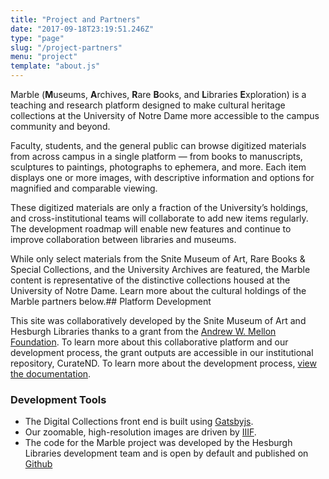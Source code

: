 ```yaml
---
title: "Project and Partners"
date: "2017-09-18T23:19:51.246Z"
type: "page"
slug: "/project-partners"
menu: "project"
template: "about.js"
---
```


Marble (<strong>M</strong>useums, <strong>A</strong>rchives, <strong>R</strong>are <strong>B</strong>ooks, and <strong>L</strong>ibraries <strong>E</strong>xploration) is a teaching and research platform designed to make cultural heritage collections at the University of Notre Dame more accessible to the campus community and beyond.

Faculty, students, and the general public can browse digitized materials from across campus in a single platform — from books to manuscripts, sculptures to paintings, photographs to ephemera, and more. Each item displays one or more images,  with  descriptive information and options for magnified and comparable viewing.  

These digitized materials are only a fraction of the University’s holdings, and cross-institutional teams will collaborate to add new items regularly.  The development roadmap will enable new features and continue to improve collaboration between libraries and museums.

While only select materials from the Snite Museum of Art, Rare Books & Special Collections, and the University Archives are featured, the Marble content is representative of the distinctive collections housed at the University of Notre Dame. Learn more about the cultural holdings of the  Marble partners below.## Platform Development

This site was collaboratively developed by the Snite Museum of Art and Hesburgh Libraries thanks to a grant from the [Andrew W. Mellon Foundation](https://mellon.org). To learn more about this collaborative platform and our development process, the grant outputs are accessible in our institutional repository, CurateND.  To learn more about the development process, [view the documentation](https://osf.io/cusmx/).

### Development Tools
* The Digital Collections front end is built using [Gatsbyjs](https://gatsbyjs.org).
* Our zoomable, high-resolution images are driven by [IIIF](https://iiif.io).
* The code for the Marble project was developed by the Hesburgh Libraries development team and is open by default and published on [Github](https://github.com/ndlib/marble-website-starter)

